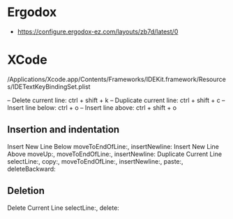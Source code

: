 # Ergodox
- https://configure.ergodox-ez.com/layouts/zb7d/latest/0
  
# XCode
/Applications/Xcode.app/Contents/Frameworks/IDEKit.framework/Resources/IDETextKeyBindingSet.plist

– Delete current line: ctrl + shift + k
– Duplicate current line: ctrl + shift + c
– Insert line below: ctrl + o
– Insert line above: ctrl + shift + o

## Insertion and indentation

<key>Insert New Line Below</key>
<string>moveToEndOfLine:, insertNewline:</string>
<key>Insert New Line Above</key>
<string>moveUp:, moveToEndOfLine:, insertNewline:</string>
<key>Duplicate Current Line</key>
<string>selectLine:, copy:, moveToEndOfLine:, insertNewline:, paste:, deleteBackward:</string>



## Deletion

<key>Delete Current Line</key>
<string>selectLine:, delete:</string>
